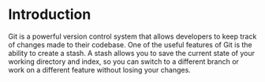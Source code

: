 # Introduction

Git is a powerful version control system that allows developers to keep track of changes made to their codebase. One of the useful features of Git is the ability to create a stash. A stash allows you to save the current state of your working directory and index, so you can switch to a different branch or work on a different feature without losing your changes.
